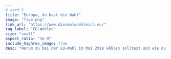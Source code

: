 ```yaml
---
# card 5
title: "Europa, du hast die Wahl"
image: "five.png"
link_url: "https://www.diesmalwaehleich.eu/"
tag_label: "EU-Wahlen"
size: "small"
aspect_ratio: "16-9"
include_highres_image: true
desc: "Warum du bei der EU-Wahl im Mai 2019 wählen solltest und wie du auch andere davon überzeugst, ihre Stimme abzugeben."
---
```

